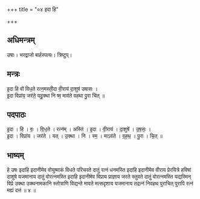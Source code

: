 +++
title = "०४ इदा हि"

+++
## अधिमन्त्रम्
उषाः। भरद्वाजो बार्हस्पत्यः। त्रिष्टुप्।

## मन्त्रः
इ॒दा हि वो॑ विध॒ते रत्न॒मस्ती॒दा वी॒राय॑ दा॒शुष॑ उषासः ।  
इ॒दा विप्रा॑य॒ जर॑ते॒ यदु॒क्था नि ष्म॒ माव॑ते वहथा पु॒रा चि॑त् ॥

## पदपाठः
इ॒दा । हि । वः॒ । वि॒ध॒ते । रत्न॑म् । अस्ति॑ । इ॒दा । वी॒राय॑ । दा॒शुषे॑ । उ॒ष॒सः॒ ।  
इ॒दा । विप्रा॑य । जर॑ते । यत् । उ॒क्था । नि । स्म॒ । माऽव॑ते । व॒ह॒थ॒ । पु॒रा । चि॒त् ॥

## भाष्यम्
हे उषः इदाहि इदानीमेव वोयुष्माकं विधते परिचरते दातुं रत्नं धनमस्ति इदाहि इदानीमेव वीराय प्रेरयित्रे हविषां दाशुषे यजमानाय दातुं वोरत्नमस्ति इदाहि इदानीमेव विप्राय प्राज्ञाय जरते स्तुवते दातुं वोरत्नमस्ति यद्यस्मिन् विप्रे उक्था उक्थनामकानि स्तोत्राणि विद्यन्ते मावते मत्सदृशाय यजमानाय तद्रत्नं निवहथ पुराचित् पुरापि रत्नं मह्यं दत्तं ॥ ४ ॥